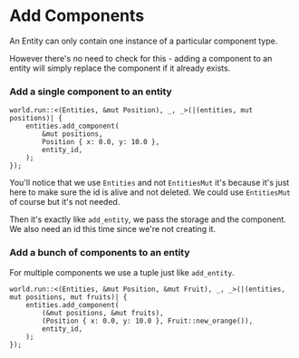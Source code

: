 # Add Components 

An Entity can only contain one instance of a particular component type.

However there's no need to check for this - adding a component to an entity will simply replace the component if it already exists.

### Add a single component to an entity

```rust, noplaypen
world.run::<(Entities, &mut Position), _, _>(|(entities, mut positions)| {
    entities.add_component(
        &mut positions,
        Position { x: 0.0, y: 10.0 },
        entity_id,
    );
});
```

You'll notice that we use `Entities` and not `EntitiesMut` it's because it's just here to make sure the id is alive and not deleted. We could use `EntitiesMut` of course but it's not needed.

Then it's exactly like `add_entity`, we pass the storage and the component. We also need an id this time since we're not creating it.

### Add a bunch of components to an entity

For multiple components we use a tuple just like `add_entity`.

```rust, noplaypen
world.run::<(Entities, &mut Position, &mut Fruit), _, _>(|(entities, mut positions, mut fruits)| {
    entities.add_component(
        (&mut positions, &mut fruits),
        (Position { x: 0.0, y: 10.0 }, Fruit::new_orange()),
        entity_id,
    );
});
```
